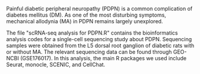 Painful diabetic peripheral neuropathy (PDPN) is a common complication of diabetes mellitus (DM). As one of the most disturbing symptoms, mechanical allodynia (MA) in PDPN remains largely unexplored. 

The file "scRNA-seq analysis for PDPN.R" contains the bioinformatics analysis codes for a single-cell sequencing study about PDPN. Sequencing samples were obtained from the L5 dorsal root ganglion of diabetic rats with or without MA. The relevant sequencing data can be found through GEO-NCBI (GSE176017). In this analysis, the main R packages we used include Seurat, monocle, SCENIC, and CellChat. 



<!---
SJTU-ZhouHan/SJTU-ZhouHan is a ✨ special ✨ repository because its `README.md` (this file) appears on your GitHub profile.
You can click the Preview link to take a look at your changes.
--->
